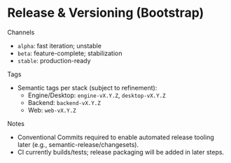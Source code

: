 # Release & Versioning (Bootstrap)

Channels
- `alpha`: fast iteration; unstable
- `beta`: feature-complete; stabilization
- `stable`: production-ready

Tags
- Semantic tags per stack (subject to refinement):
  - Engine/Desktop: `engine-vX.Y.Z`, `desktop-vX.Y.Z`
  - Backend: `backend-vX.Y.Z`
  - Web: `web-vX.Y.Z`

Notes
- Conventional Commits required to enable automated release tooling later (e.g., semantic-release/changesets).
- CI currently builds/tests; release packaging will be added in later steps.

